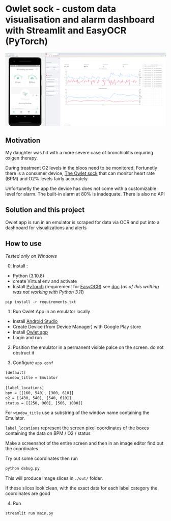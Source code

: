 # Owlet sock - custom data visualisation and alarm dashboard with Streamlit and EasyOCR (PyTorch)

![viz](./resources/doc/viz.png)

## Motivation

My daughter was hit with a more severe case of bronchiolitis requiring oxigen therapy.

During treatment O2 levels in the bloos need to be monitored. 
Fortunetly there is a consumer device, [The Owlet sock](https://www.owletcare.com/products/owlet-dream-sock) that can monitor heart rate (BPM) and O2% levels fairly accurately

Unfortunetly the app the device has does not come with a customizable level for alarm.
The built-in alarm at 80% is inadequate. There is also no API

## Solution and this project

Owlet app is run in an emulator is scraped for data via OCR and put into a dashboard for visualizations and alerts

## How to use

_Tested only on Windows_

0. Install :

- Python (3.10.8)
- create Virtual env and activate
- Install [PyTorch](https://pytorch.org/) (requirement for [EasyOCR](https://github.com/JaidedAI/EasyOCR)) see [doc](https://github.com/JaidedAI/EasyOCR#installation)
(_as of this writting was not working with Python 3.11_)
```
pip install -r requirements.txt
```  

1. Run Owlet App in an emulator locally

- Install [Android Studio](https://developer.android.com/studio)
- Create Device (from Device Manager) with Google Play store
- Install [Owlet app](https://play.google.com/store/apps/details?id=com.owletcare.owletcare&hl=en_US&gl=US)
- Login and run

2. Position the emulator in a permanent visible palce on the screen. do not obstruct it

3. Configure `app.conf` 

```
[default]
window_title = Emulator

[label_locations]
bpm = [[160, 540], [300, 610]]
o2 = [[430, 540], [540, 610]]
status = [[250, 960], [566, 1000]]
```

For `window_title` use a substring of the window name containing the Emulator.

`label_locations` represent the screen pixel coordinates of the boxes containing the data on BPM / O2 / status

Make a screenshot of the entire screen and then in an image editor find out the coordinates

Try out some coordinates then run
```bash
python debug.py
```

This will produce image slices in `./out/` folder. 

If these slices look clean, with the exact data for each label category the coordinates are good

4. Run 

```bash
streamlit run main.py
```
